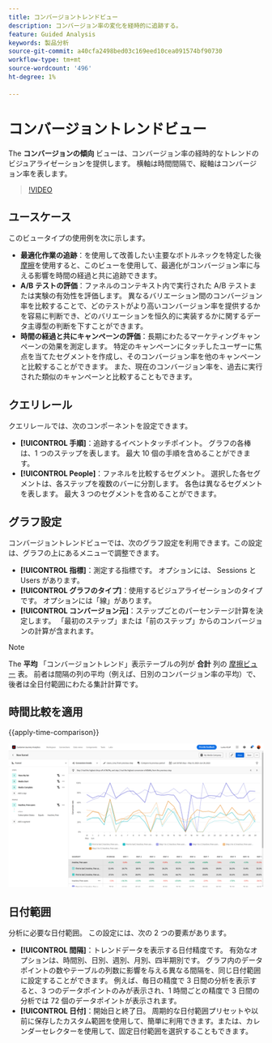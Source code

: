 ```yaml
---
title: コンバージョントレンドビュー
description: コンバージョン率の変化を経時的に追跡する。
feature: Guided Analysis
keywords: 製品分析
source-git-commit: a40cfa2498bed03c169eed10cea091574bf90730
workflow-type: tm+mt
source-wordcount: '496'
ht-degree: 1%

---
```


# コンバージョントレンドビュー

The **コンバージョンの傾向** ビューは、コンバージョン率の経時的なトレンドのビジュアライゼーションを提供します。 横軸は時間間隔で、縦軸はコンバージョン率を表します。

>[!VIDEO](https://video.tv.adobe.com/v/3421662/?learn=on)

## ユースケース

このビュータイプの使用例を次に示します。

* **最適化作業の追跡**：を使用して改善したい主要なボトルネックを特定した後 [摩擦](friction.md)を使用すると、このビューを使用して、最適化がコンバージョン率に与える影響を時間の経過と共に追跡できます。
* **A/B テストの評価**：ファネルのコンテキスト内で実行された A/B テストまたは実験の有効性を評価します。 異なるバリエーション間のコンバージョン率を比較することで、どのテストがより高いコンバージョン率を提供するかを容易に判断でき、どのバリエーションを恒久的に実装するかに関するデータ主導型の判断を下すことができます。
* **時間の経過と共にキャンペーンの評価**：長期にわたるマーケティングキャンペーンの効果を測定します。 特定のキャンペーンにタッチしたユーザーに焦点を当てたセグメントを作成し、そのコンバージョン率を他のキャンペーンと比較することができます。 また、現在のコンバージョン率を、過去に実行された類似のキャンペーンと比較することもできます。

## クエリレール

クエリレールでは、次のコンポーネントを設定できます。

* **[!UICONTROL 手順]**：追跡するイベントタッチポイント。 グラフの各棒は、1 つのステップを表します。 最大 10 個の手順を含めることができます。
* **[!UICONTROL People]**：ファネルを比較するセグメント。 選択した各セグメントは、各ステップを複数のバーに分割します。 各色は異なるセグメントを表します。 最大 3 つのセグメントを含めることができます。

## グラフ設定

コンバージョントレンドビューでは、次のグラフ設定を利用できます。この設定は、グラフの上にあるメニューで調整できます。

* **[!UICONTROL 指標]**：測定する指標です。 オプションには、 Sessions と Users があります。
* **[!UICONTROL グラフのタイプ]**：使用するビジュアライゼーションのタイプです。 オプションには「線」があります。
* **[!UICONTROL コンバージョン元]**：ステップごとのパーセンテージ計算を決定します。 「最初のステップ」または「前のステップ」からのコンバージョンの計算が含まれます。

>[!NOTE]
>
>The **平均** 「コンバージョントレンド」表示テーブルの列が **合計** 列の [摩擦ビュー](friction.md) 表。 前者は間隔の列の平均（例えば、日別のコンバージョン率の平均）で、後者は全日付範囲にわたる集計計算です。

## 時間比較を適用

{{apply-time-comparison}}

![コンバージョントレンドの時間比較](../assets/conversion-trends-compare.png)

## 日付範囲

分析に必要な日付範囲。 この設定には、次の 2 つの要素があります。

* **[!UICONTROL 間隔]**：トレンドデータを表示する日付精度です。 有効なオプションは、時間別、日別、週別、月別、四半期別です。 グラフ内のデータポイントの数やテーブルの列数に影響を与える異なる間隔を、同じ日付範囲に設定することができます。 例えば、毎日の精度で 3 日間の分析を表示すると、3 つのデータポイントのみが表示され、1 時間ごとの精度で 3 日間の分析では 72 個のデータポイントが表示されます。
* **[!UICONTROL 日付]**：開始日と終了日。 周期的な日付範囲プリセットや以前に保存したカスタム範囲を使用して、簡単に利用できます。または、カレンダーセレクターを使用して、固定日付範囲を選択することもできます。
